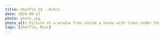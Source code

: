 ```yaml
---
title: Shuffle 24 - 8/4/1
date: 2024-06-13
photo: photo.jpg
photo_alt: Picture of a window from inside a house with trees under the golden hour outside
tags: [Shuffle, Misc]
---
```

